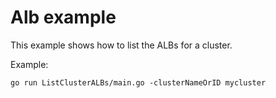 # Alb example

This example shows how to list the ALBs for a cluster.

Example: 

```
go run ListClusterALBs/main.go -clusterNameOrID mycluster
```